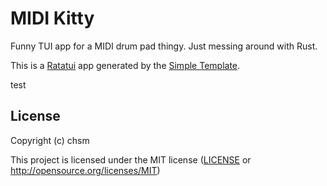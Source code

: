 # MIDI Kitty

Funny TUI app for a MIDI drum pad thingy. Just messing around with Rust.

This is a [Ratatui] app generated by the [Simple Template].

[Ratatui]: https://ratatui.rs
[Simple Template]: https://github.com/ratatui/templates/tree/main/simple

test

## License

Copyright (c) chsm

This project is licensed under the MIT license ([LICENSE] or <http://opensource.org/licenses/MIT>)

[LICENSE]: ./LICENSE
